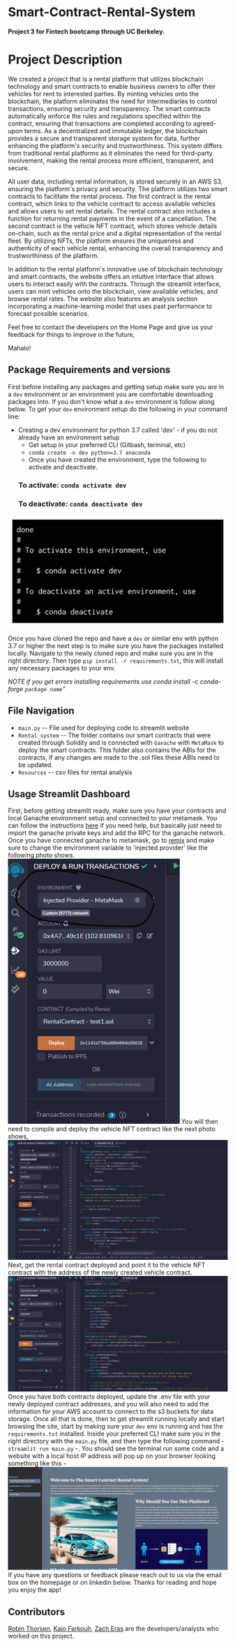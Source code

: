 # Smart-Contract-Rental-System
**Project 3 for Fintech bootcamp through UC Berkeley.**

# Project Description
We created a project that is a rental platform that utilizes blockchain technology and smart contracts to enable business owners to offer their vehicles for rent to interested parties. By minting vehicles onto the blockchain, the platform eliminates the need for intermediaries to control transactions, ensuring security and transparency. The smart contracts automatically enforce the rules and regulations specified within the contract, ensuring that transactions are completed according to agreed-upon terms. As a decentralized and immutable ledger, the blockchain provides a secure and transparent storage system for data, further enhancing the platform's security and trustworthiness. This system differs from traditional rental platforms as it eliminates the need for third-party involvement, making the rental process more efficient, transparent, and secure. 

All user data, including rental information, is stored securely in an AWS S3, ensuring the platform's privacy and security. The platform utilizes two smart contracts to facilitate the rental process. The first contract is the rental contract, which links to the vehicle contract to access available vehicles and allows users to set rental details. The rental contract also includes a function for returning rental payments in the event of a cancellation.
The second contract is the vehicle NFT contract, which stores vehicle details on-chain, such as the rental price and a digital representation of the rental fleet. By utilizing NFTs, the platform ensures the uniqueness and authenticity of each vehicle rental, enhancing the overall transparency and trustworthiness of the platform.

In addition to the rental platform's innovative use of blockchain technology and smart contracts, the website offers an intuitive interface that allows users to interact easily with the contracts. Through the streamlit interface, users can mint vehicles onto the blockchain, view available vehicles, and browse rental rates. The website also features an analysis section incorporating a machine-learning model that uses past performance to forecast possible scenarios.


Feel free to contact the developers on the Home Page and give us your feedback for things to improve in the future, 

Mahalo!


## Package Requirements and versions
First before installing any packages and getting setup make sure you are in a `dev` environment or an environment you are comfortable downloading packages into. If you don't know what a `dev` environment is follow along below. 
To get your `dev` environment setup do the following in your command line:

- Creating a dev environment for python 3.7 called 'dev' - if you do not already have an environment setup 
    - Get setup in your preferred CLI (Gitbash, terminal, etc)
    - `conda create -n dev python=3.7 anaconda`
    - Once you have created the environment, type the following to activate and deactivate.
    ### To activate: `conda activate dev`
    ### To deactivate: `conda deactivate dev`
![conda](./Images/anaconda_dev_env.png)

Once you have cloned the repo and have a `dev` or similar env with python 3.7 or higher the next step is to make sure you have the packages installed locally. Navigate to the newly cloned repo and make sure you are in the right directory. 
Then type `pip install -r requirements.txt`, this will install any necessary packages to your env. 

*NOTE if you get errors installing requirements use conda install -c conda-forge `package name`"*

## File Navigation
- `main.py` -- File used for deploying code to streamlit website
- `Rental_system` -- The folder contains our smart contracts that were created through Solidity and is connected with `Ganache` with `MetaMask` to deploy the smart contracts. This folder also contains the ABIs for the contracts, if any changes are made to the .sol files these ABIs need to be updated.
- `Resources` -- csv files for rental analysis

## Usage Streamlit Dashboard
First, before getting streamlit ready, make sure you have your contracts and local Ganache environment setup and connected to your metamask. You can follow the instructions [here](https://www.geeksforgeeks.org/how-to-set-up-ganche-with-metamask/) if you need help, but basically just need to import the ganache private keys and add the RPC for the ganache network. Once you have connected ganache to metamask, go to [remix](https://remix.ethereum.org/) and make sure to change the environment variable to 'injected provider' like the following photo shows.
![remix](./Images/remix_ganache.png)
You will then need to compile and deploy the vehicle NFT contract like the next photo shows,
![vehiclenft](./Images/vehiclenft.png)
Next, get the rental contract deployed and point it to the vehicle NFT contract with the address of the newly created vehicle contract.
![rental](./Images/rental.png)
Once you have both contracts deployed, update the .env file with your newly deployed contract addresses, and you will also need to add the information for your AWS account to connect to the s3 buckets for data storage.
Once all that is done, then to get streamlit running locally and start browsing the site, start by making sure your `dev` env is running and has the `requirements.txt` installed. Inside your preferred CLI make sure you in the right directory with the `main.py` file, and then type the following command - ` streamlit run main.py` -. You should see the terminal run some code and a website with a local host IP address will pop up on your browser looking something like this - 
![homepage](./Images/homepage.png)
If you have any questions or feedback please reach out to us via the email box on the homepage or on linkedin below. Thanks for reading and hope you enjoy the app! 

## Contributors
[Robin Thorsen](https://www.linkedin.com/in/robin-thorsen-079819120/), [Kaio Farkouh](https://www.linkedin.com/in/kaio-farkouh/), [Zach Eras](https://www.linkedin.com/in/zachary-eras-24b5a8149/) are the developers/analysts who worked on this project.
